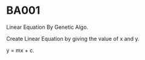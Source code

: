 # BA001
Linear Equation By Genetic Algo.

Create Linear Equation by giving the value of x and y.

y = mx + c.
